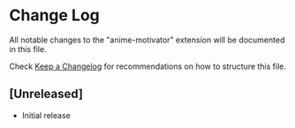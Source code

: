 # Change Log

All notable changes to the "anime-motivator" extension will be documented in this file.

Check [Keep a Changelog](http://keepachangelog.com/) for recommendations on how to structure this file.

## [Unreleased]

- Initial release
